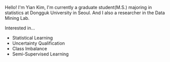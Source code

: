 Hello! I'm Yian Kim, I'm currently a graduate student(M.S.) majoring in statistics at Dongguk University in Seoul. And I also a researcher in the Data Mining Lab. 

Interested in...
  * Statistical Learning
  * Uncertainty Qualification
  * Class Imbalance
  * Semi-Supervised Learning
